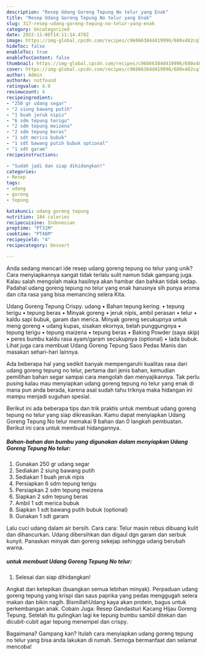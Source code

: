 ```yaml
---
description: "Resep Udang Goreng Tepung No telur yang Enak"
title: "Resep Udang Goreng Tepung No telur yang Enak"
slug: 317-resep-udang-goreng-tepung-no-telur-yang-enak
category: Uncategorized
date: 2022-11-06T14:11:14.478Z
image: https://img-global.cpcdn.com/recipes/c96866384d419996/680x482cq70/udang-goreng-tepung-no-telur-foto-resep-utama.jpg
hideToc: false
enableToc: true
enableTocContent: false
thumbnail: https://img-global.cpcdn.com/recipes/c96866384d419996/680x482cq70/udang-goreng-tepung-no-telur-foto-resep-utama.jpg
cover: https://img-global.cpcdn.com/recipes/c96866384d419996/680x482cq70/udang-goreng-tepung-no-telur-foto-resep-utama.jpg
author: Admin
authorAv: notfound
ratingvalue: 4.9
reviewcount: 4
recipeingredient:
- "250 gr udang segar"
- "2 siung bawang putih"
- "1 buah jeruk nipis"
- "6 sdm tepung terigu"
- "2 sdm tepung meizena"
- "2 sdm tepung beras"
- "1 sdt merica bubuk"
- "1 sdt bawang putih bubuk optional"
- "1 sdt garam"
recipeinstructions:

- "Sudah jadi dan siap dihidangkan!"
categories:
- Resep
tags:
- udang
- goreng
- tepung

katakunci: udang goreng tepung 
nutrition: 184 calories
recipecuisine: Indonesian
preptime: "PT31M"
cooktime: "PT46M"
recipeyield: "4"
recipecategory: Dessert

---
```





Anda sedang mencari ide resep udang goreng tepung no telur yang unik? Cara menyiapkannya sangat tidak terlalu sulit namun tidak gampang juga. Kalau salah mengolah maka hasilnya akan hambar dan bahkan tidak sedap. Padahal udang goreng tepung no telur yang enak harusnya sih punya aroma dan cita rasa yang bisa memancing selera Kita.





Udang Goreng Tepung Crispy. udang • Bahan tepung kering: • tepung terigu • tepung beras • Minyak goreng • jeruk nipis, ambil perasan • telur • kaldu sapi bubuk, garam dan merica. Minyak goreng secukupnya untuk meng goreng • udang kupas, sisakan ekornya, belah punggungnya • tepung terigu • tepung maizena • tepung beras • Baking Powder (saya skip) • peres bumbu kaldu rasa ayam/garam secukupnya (optional) • lada bubuk. Lihat juga cara membuat Udang Goreng Tepung Saos Pedas Manis dan masakan sehari-hari lainnya.

Ada beberapa hal yang sedikit banyak mempengaruhi kualitas rasa dari udang goreng tepung no telur, pertama dari jenis bahan, kemudian pemilihan bahan segar sampai cara mengolah dan menyajikannya. Tak perlu pusing kalau mau menyiapkan udang goreng tepung no telur yang enak di mana pun anda berada, karena asal sudah tahu triknya maka hidangan ini mampu menjadi suguhan spesial.






Berikut ini ada beberapa tips dan trik praktis untuk membuat udang goreng tepung no telur yang siap dikreasikan. Kamu dapat menyiapkan Udang Goreng Tepung No telur memakai 9 bahan dan 0 langkah pembuatan. Berikut ini cara untuk membuat hidangannya.

<!--inarticleads1-->

##### Bahan-bahan dan bumbu yang digunakan dalam menyiapkan Udang Goreng Tepung No telur:

1. Gunakan 250 gr udang segar
1. Sediakan 2 siung bawang putih
1. Sediakan 1 buah jeruk nipis
1. Persiapkan 6 sdm tepung terigu
1. Persiapkan 2 sdm tepung meizena
1. Siapkan 2 sdm tepung beras
1. Ambil 1 sdt merica bubuk
1. Siapkan 1 sdt bawang putih bubuk (optional)
1. Gunakan 1 sdt garam


Lalu cuci udang dalam air bersih. Cara cara: Telur masin rebus dibuang kulit dan dihancurkan. Udang dibersihkan dan digaul dgn garam dan serbuk kunyit. Panaskan minyak dan goreng sekejap sehingga udang berubah warna. 

<!--inarticleads2-->

#####  untuk membuat Udang Goreng Tepung No telur:


1. Selesai dan siap dihidangkan!

Angkat dan ketepikan (buangkan semua lebihan minyak). Perpaduan udang goreng tepung yang krispi dan saus paprika yang pedas menggugah selera makan dan bikin nagih. BismillahUdang kaya akan protein, bagus untuk perkembangan anak. Cobain Juga: Resep Gandasturi Kacang Hijau Goreng Tepung. Setelah itu gulingkan lagi ke tepung bumbu sambil ditekan dan dicubit-cubit agar tepung menempel dan crispy. 

Bagaimana? Gampang kan? Itulah cara menyiapkan udang goreng tepung no telur yang bisa anda lakukan di rumah. Semoga bermanfaat dan selamat mencoba!

